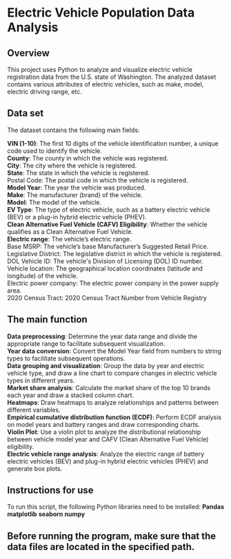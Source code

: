 # Electric Vehicle Population Data Analysis

## Overview
This project uses Python to analyze and visualize electric vehicle registration data from the U.S. state of Washington. The analyzed dataset contains various attributes of electric vehicles, such as make, model, electric driving range, etc.

## Data set
The dataset contains the following main fields:

**VIN (1-10)**: The first 10 digits of the vehicle identification number, a unique code used to identify the vehicle.
<br>
**County**: The county in which the vehicle was registered.
<br>
**City**: The city where the vehicle is registered.
<br>
**State**: The state in which the vehicle is registered.
<br>
Postal Code: The postal code in which the vehicle is registered.
<br>
**Model Year**: The year the vehicle was produced.
<br>
**Make**: The manufacturer (brand) of the vehicle.
<br>
**Model**: The model of the vehicle.
<br>
**EV Type**: The type of electric vehicle, such as a battery electric vehicle (BEV) or a plug-in hybrid electric vehicle (PHEV).
<br>
**Clean Alternative Fuel Vehicle (CAFV) Eligibility**: Whether the vehicle qualifies as a Clean Alternative Fuel Vehicle.
<br>
**Electric range**: The vehicle’s electric range.
<br>
Base MSRP: The vehicle’s base Manufacturer’s Suggested Retail Price.
<br>
Legislative District: The legislative district in which the vehicle is registered.
<br>
DOL Vehicle ID: The vehicle's Division of Licensing (DOL) ID number.
<br>
Vehicle location: The geographical location coordinates (latitude and longitude) of the vehicle.
<br>
Electric power company: The electric power company in the power supply area.
<br>
2020 Census Tract: 2020 Census Tract Number from Vehicle Registry

## The main function
**Data preprocessing**: Determine the year data range and divide the appropriate range to facilitate subsequent visualization.
<br>
**Year data conversion**: Convert the Model Year field from numbers to string types to facilitate subsequent operations.
<br>
**Data grouping and visualization**: Group the data by year and electric vehicle type, and draw a line chart to compare changes in electric vehicle types in different years.
<br>
**Market share analysis**: Calculate the market share of the top 10 brands each year and draw a stacked column chart.
<br>
**Heatmaps**: Draw heatmaps to analyze relationships and patterns between different variables.
<br>
**Empirical cumulative distribution function (ECDF)**: Perform ECDF analysis on model years and battery ranges and draw corresponding charts.
<br>
**Violin Plot**: Use a violin plot to analyze the distributional relationship between vehicle model year and CAFV (Clean Alternative Fuel Vehicle) eligibility.
<br>
**Electric vehicle range analysis**: Analyze the electric range of battery electric vehicles (BEV) and plug-in hybrid electric vehicles (PHEV) and generate box plots.

## Instructions for use
To run this script, the following Python libraries need to be installed:
**Pandas**
**matplotlib**
**seaborn**
**numpy**
## Before running the program, make sure that the data files are located in the specified path.
